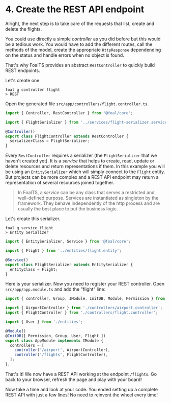 # 4. Create the REST API endpoint

Alright, the next step is to take care of the requests that list, create and delete the flights.

You could use directly a simple *controller* as you did before but this would be a tedious work. You would have to add the different routes, call the methods of the model, create the appropriate `HttpResponse` dependending on the status and handle errors when no object is found.

That's why FoalTS provides an abstract `RestController` to quickly build REST endpoints.

Let's create one.

```shell
foal g controller flight
> REST
```

Open the generated file `src/app/controllers/flight.controller.ts`.

```typescript
import { Controller, RestController } from '@foal/core';

import { FlightSerializer } from '../services/flight-serializer.service';

@Controller()
export class FlightController extends RestController {
  serializerClass = FlightSerializer;
}
```

Every `RestController` requires a serializer (the `FlightSerializer` that we haven't created yet). It is a *service* that helps to create, read, update or delete resources and return representations if them. In this example you will be using an `EntitySerializer` which will simply connect to the `Flight` entity. But projects can be more complex and a REST API endpoint may return a representation of several resources joined together.

> In FoalTS, a *service* can be any class that serves a restricted and well-defined purpose. Services are instantiated as singleton by the framework. They behave independently of the http process and are usually the best place to put the business logic.

Let's create this serializer.

```shell
foal g service flight
> Entity Serializer
```

```typescript
import { EntitySerializer, Service } from '@foal/core';

import { Flight } from '../entities/flight.entity';

@Service()
export class FlightSerializer extends EntitySerializer {
  entityClass = Flight;
}

```

Here is your serializer. Now you need to register your REST controller. Open `src/app/app.module.ts` and add the "flight" line:

```typescript
import { controller, Group, IModule, InitDB, Module, Permission } from '@foal/core';

import { AirportController } from './controllers/airport.controller';
import { FlightController } from './controllers/flight.controller';

import { User } from './entities';

@Module()
@InitDB([ Permission, Group, User, Flight ])
export class AppModule implements IModule {
  controllers = [
    controller('/airport', AirportController),
    controller('/flights', FlightController),
  ];
};

```

That's it! We now have a REST API working at the endpoint `/flights`. Go back to your browser, refresh the page and play with your board!

Now take a time and look at your code. You ended setting up a complete REST API with just a few lines! No need to reinvent the wheel every time!